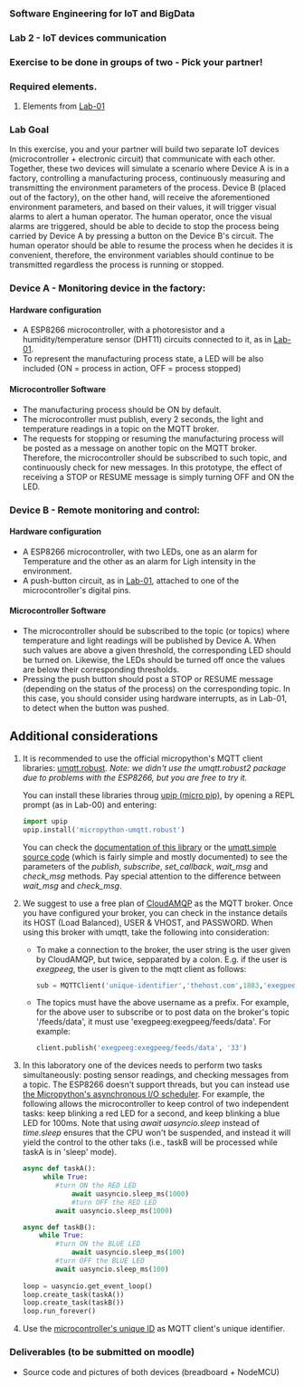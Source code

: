 
### Software Engineering for IoT and BigData

### Lab 2 - IoT devices communication

### Exercise to be done in groups of two - Pick your partner!

### Required elements.

1. Elements from [Lab-01](https://github.com/ISIOT-ECI/Lab1-Sensors)

### Lab Goal

In this exercise, you and your partner will build two separate IoT devices (microcontroller + electronic circuit) that communicate with each other. Together, these two devices will simulate a scenario where Device A is in a factory, controlling a manufacturing process, continuously measuring and transmitting the environment parameters of the process. Device B (placed out of the factory), on the other hand, will receive the aforementioned environment parameters, and based on their values, it will trigger visual alarms to alert a human operator. The human operator, once the visual alarms are triggered, should be able to decide to stop the process being carried by Device A by pressing a button on the Device B's circuit. The human operator should be able to resume the process when he decides it is convenient, therefore, the environment variables should continue to be transmitted regardless the process is running or stopped.


### Device A - Monitoring device in the factory:
#### Hardware configuration
- A ESP8266 microcontroller, with a photoresistor and a humidity/temperature sensor (DHT11) circuits connected to it, as in [Lab-01](https://github.com/ISIOT-ECI/Lab1-Sensors).
- To represent the manufacturing process state, a LED will be also included (ON = process in action, OFF = process stopped)

#### Microcontroller Software
- The manufacturing process should be ON by default.
- The microcontroller must publish, every 2 seconds, the light and temperature readings in a topic on the MQTT broker.
- The requests for stopping or resuming the manufacturing process will be posted as a message on another topic on the MQTT broker. Therefore, the microcontroller should be subscribed to such topic, and continuously check for new messages. In this prototype, the effect of receiving a STOP or RESUME message is simply turning OFF and ON the LED.


### Device B - Remote monitoring and control:
#### Hardware configuration
- A ESP8266 microcontroller, with two LEDs, one as an alarm for Temperature and the other as an alarm for Ligh intensity in the environment.
- A push-button circuit, as in [Lab-01](), attached to one of the microcontroller's digital pins.

#### Microcontroller Software
- The microcontroller should be subscribed to the topic (or topics) where temperature and light readings will be published by Device A. When such values are above a given threshold, the corresponding LED should be turned on. Likewise, the LEDs should be turned off once the values are below their corresponding thresholds.
- Pressing the push button should post a STOP or RESUME message (depending on the status of the process) on the corresponding topic. In this case, you should consider using hardware interrupts, as in Lab-01, to detect when the button was pushed.



## Additional considerations

1. It is recommended to use the official micropython's MQTT client libraries: [umqtt.robust](https://github.com/micropython/micropython-lib/tree/master/umqtt.robust). *Note: we didn't use the umqtt.robust2 package due to problems with the ESP8266, but you are free to try it.*

	You can install these libraries throug [upip (micro pip)](https://docs.micropython.org/en/latest/reference/packages.html), by opening a REPL prompt (as in Lab-00) and entering:

	```python
	import upip
	upip.install('micropython-umqtt.robust')
	```

	You can check the [documentation of this library](https://pypi.org/project/micropython-umqtt.simple/) or the [umqtt.simple source code](https://github.com/micropython/micropython-lib/blob/master/umqtt.simple/umqtt/simple.py) (which is fairly simple and mostly documented) to see the parameters of the *publish*, *subscribe*, *set_callback*, *wait_msg* and *check_msg* methods. Pay special attention to the difference between *wait_msg* and *check_msg*. 

2. We suggest to use a free plan of [CloudAMQP](https://www.cloudamqp.com/) as the MQTT broker. Once you have configured your broker, you can check in the instance details its HOST (Load Balanced), USER & VHOST, and PASSWORD. When using this broker with umqtt, take the following into consideration:
	- To make a connection to the broker, the user string is the user given by CloudAMQP, but twice, sepparated by a colon. E.g. if the user is *exegpeeg*, the user is given to the mqtt client as follows:

		```python
		sub = MQTTClient('unique-identifier','thehost.com',1883,'exegpeeg:exegpeeg','ThePassword')
		```
	- The topics must have the above username as a prefix. For example, for the above user to subscribe or to post data on the broker's topic '/feeds/data', it must use 'exegpeeg:exegpeeg/feeds/data'. For example:

		```python
		client.publish('exegpeeg:exegpeeg/feeds/data', '33')
		```

3. In this laboratory one of the devices needs to perform two tasks simultaneously: posting sensor readings, and checking messages from a topic. The ESP8266 doesn't support threads, but you can instead use [the Micropython's asynchronous I/O scheduler](https://docs.micropython.org/en/latest/library/uasyncio.html). For example, the following allows the microcontroller to keep control of two independent tasks: keep blinking a red LED for a second, and keep blinking a blue LED for 100ms. Note that using *await uasyncio.sleep* instead of *time.sleep* ensures that the CPU won't be suspended, and instead it will yield the control to the other taks (i.e., taskB will be processed while taskA is in 'sleep' mode).


	```python
	async def taskA():
   		 while True:       
   		 	#turn ON the RED LED
        		await uasyncio.sleep_ms(1000)
        		#turn OFF the RED LED
			await uasyncio.sleep_ms(1000)

	async def taskB():
   		while True:
			#turn ON the BLUE LED	
        		await uasyncio.sleep_ms(100)
			#turn OFF the BLUE LED	
			await uasyncio.sleep_ms(100)
			
	loop = uasyncio.get_event_loop()
	loop.create_task(taskA())
	loop.create_task(taskB())
	loop.run_forever()

	```



4. Use the [microcontroller's unique ID](https://docs.micropython.org/en/latest/library/machine.html) as MQTT client's unique identifier. 


### Deliverables (to be submitted on moodle)

- Source code and pictures of both devices (breadboard + NodeMCU)
